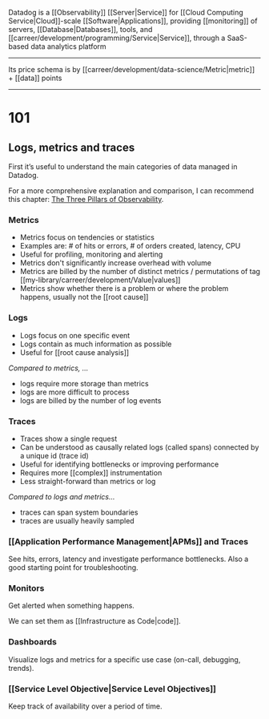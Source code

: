 Datadog is a [[Observability]] [[Server|Service]] for [[Cloud Computing Service|Cloud]]-scale [[Software|Applications]], providing [[monitoring]] of servers, [[Database|Databases]], tools, and [[carreer/development/programming/Service|Service]], through a SaaS-based data analytics platform

---

Its price schema is by [[carreer/development/data-science/Metric|metric]] + [[data]] points

---

# 101

## Logs, metrics and traces

First it’s useful to understand the main categories of data managed in Datadog.

For a more comprehensive explanation and comparison, I can recommend this chapter: [The Three Pillars of Observability](https://learning.oreilly.com/library/view/distributed-systems-observability/9781492033431/ch04.html 'https://learning.oreilly.com/library/view/distributed-systems-observability/9781492033431/ch04.html').

### Metrics

- Metrics focus on tendencies or statistics
- Examples are: # of hits or errors, # of orders created, latency, CPU
- Useful for profiling, monitoring and alerting
- Metrics don't significantly increase overhead with volume
- Metrics are billed by the number of distinct metrics / permutations of tag [[my-library/carreer/development/Value|values]]
- Metrics show whether there is a problem or where the problem happens, usually not the [[root cause]]

### Logs

- Logs focus on one specific event
- Logs contain as much information as possible
- Useful for [[root cause analysis]]

_Compared to metrics, ..._

- logs require more storage than metrics
- logs are more difficult to process
- logs are billed by the number of log events

### Traces

- Traces show a single request
- Can be understood as causally related logs (called spans) connected by a unique id (trace id)
- Useful for identifying bottlenecks or improving performance
- Requires more [[complex]] instrumentation
- Less straight-forward than metrics or log

_Compared to logs and metrics..._

- traces can span system boundaries
- traces are usually heavily sampled

### [[Application Performance Management|APMs]] and Traces

See hits, errors, latency and investigate performance bottlenecks. Also a good starting point for troubleshooting.

### Monitors

Get alerted when something happens.

We can set them as [[Infrastructure as Code|code]].

### Dashboards

Visualize logs and metrics for a specific use case (on-call, debugging, trends).

### [[Service Level Objective|Service Level Objectives]]

Keep track of availability over a period of time.
